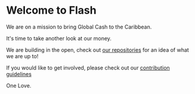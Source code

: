 # Welcome to Flash

We are on a mission to bring Global Cash to the Caribbean.

It's time to take another look at our money.

We are building in the open, check out [our repositories]() for an idea of what we are up to! 

If you would like to get involved, please check out our [contribution guidelines](https://github.com/lnflash/.github/blob/main/contributing.md)

One Love.
